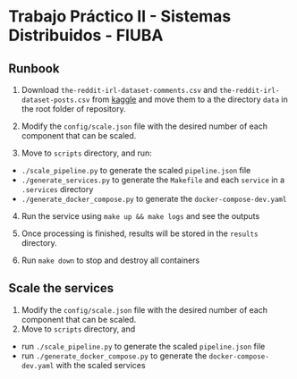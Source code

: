 # Trabajo Práctico II - Sistemas Distribuidos - FIUBA

## Runbook

1) Download `the-reddit-irl-dataset-comments.csv` and `the-reddit-irl-dataset-posts.csv` from [kaggle](https://www.kaggle.com/datasets/pavellexyr/the-reddit-irl-data) and move them to a the directory `data` in the root folder of repository.

2) Modify the `config/scale.json` file with the desired number of each component that can be scaled.

3) Move to `scripts` directory, and run:

- `./scale_pipeline.py` to generate the scaled `pipeline.json` file
- `./generate_services.py` to generate the `Makefile` and each `service` in a `.services` directory
- `./generate_docker_compose.py` to generate the `docker-compose-dev.yaml`

4) Run the service using `make up && make logs` and see the outputs

5) Once processing is finished, results will be stored in the `results` directory.

6) Run `make down` to stop and destroy all containers

## Scale the services

1) Modify the `config/scale.json` file with the desired number of each component that can be scaled.
2) Move to `scripts` directory, and 
- run `./scale_pipeline.py` to generate the scaled `pipeline.json` file
- run `./generate_docker_compose.py` to generate the `docker-compose-dev.yaml` with the scaled services

